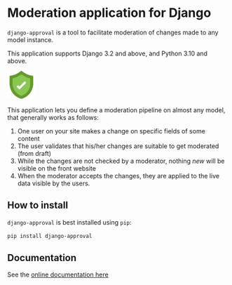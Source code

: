 # Moderation application for Django

`django-approval` is a tool to facilitate moderation of changes made to any model instance. 

This application supports Django 3.2 and above, and Python 3.10 and above.

<img src="./approval-icon.svg" height="64" alt="Approval logo"/>

This application lets you define a moderation pipeline on almost any model, that generally works as follows:

1. One user on your site makes a change on specific fields of some content
2. The user validates that his/her changes are suitable to get moderated (from draft)
3. While the changes are not checked by a moderator, nothing *new* will be visible on the front website
4. When the moderator accepts the changes, they are applied to the live data visible by the users.


## How to install

`django-approval` is best installed using `pip`:

```bash
pip install django-approval
```

## Documentation

See the [online documentation here](https://artscoop.github.io/django-approval/approval.html)
